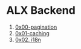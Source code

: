# ALX Backend

1. [0x00-pagination](./0x00-pagination/)
2. [0x01-caching](./0x01-caching/)
3. [0x02. i18n](./0x02-i18n/)

